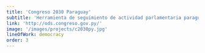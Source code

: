 ```yaml
---
title: 'Congreso 2030 Paraguay'
subtitle: 'Herramienta de seguimiento de actividad parlamentaria paraguaya relacionada con la Agenda 2030.'
link: 'http://ods.congreso.gov.py/'
image: '/images/projects/c2030py.jpg'
lineOfWork: democracy
order: 3
---
```

